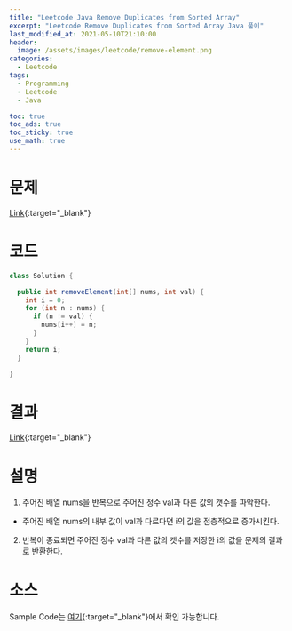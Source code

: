 ```yaml
---
title: "Leetcode Java Remove Duplicates from Sorted Array"
excerpt: "Leetcode Remove Duplicates from Sorted Array Java 풀이"
last_modified_at: 2021-05-10T21:10:00
header:
  image: /assets/images/leetcode/remove-element.png
categories:
  - Leetcode
tags:
  - Programming
  - Leetcode
  - Java

toc: true
toc_ads: true
toc_sticky: true
use_math: true
---
```

# 문제
[Link](https://leetcode.com/problems/remove-element/){:target="_blank"}

# 코드
```java
class Solution {

  public int removeElement(int[] nums, int val) {
    int i = 0;
    for (int n : nums) {
      if (n != val) {
        nums[i++] = n;
      }
    }
    return i;
  }

}
```

# 결과
[Link](https://leetcode.com/submissions/detail/491277685/){:target="_blank"}

# 설명
1. 주어진 배열 nums을 반복으로 주어진 정수 val과 다른 값의 갯수를 파악한다.
- 주어진 배열 nums의 내부 값이 val과 다르다면 i의 값을 점층적으로 증가시킨다.

2. 반복이 종료되면 주어진 정수 val과 다른 값의 갯수를 저장한 i의 값을 문제의 결과로 반환한다.

# 소스
Sample Code는 [여기](https://github.com/GracefulSoul/leetcode/blob/master/src/main/java/gracefulsoul/problems/RemoveElement.java){:target="_blank"}에서 확인 가능합니다.